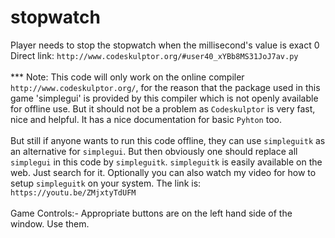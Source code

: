 # stopwatch<br>
Player needs to stop the stopwatch when the millisecond's value is exact 0<br>
Direct link: `http://www.codeskulptor.org/#user40_xYBb8MS31JoJ7av.py`<br>
<br>
*** Note: This code will only work on the online compiler `http://www.codeskulptor.org/`, for the reason that the package used in this game 'simplegui' is provided by this compiler which is not openly available for offline use. But it should not be a problem as `Codeskulptor` is very fast, nice and helpful. It has a nice documentation for basic `Pyhton` too.<br>
<br>
But still if anyone wants to run this code offline, they can use `simpleguitk` as an alternative for `simplegui`. But then obviously one should replace all `simplegui` in this code by `simpleguitk`. `simpleguitk` is easily available on the web. Just search for it. Optionally you can also watch my video for how to setup `simpleguitk` on your system. The link is: `https://youtu.be/ZMjxtyTdUFM`<br>
<br>
Game Controls:- Appropriate buttons are on the left hand side of the window. Use them.
